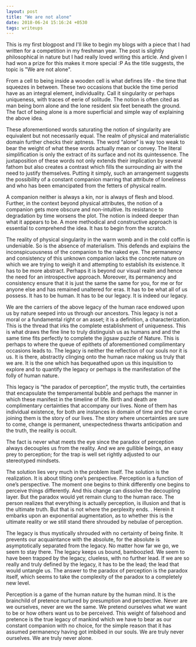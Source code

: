 ```yaml
---
layout: post
title: "We are not alone"
date: 2018-06-24 15:16:24 +0530
tags: writeups
---
```


This is my first blogpost and I'll like to begin my blogs with a piece that I had written for a competition in my freshman year. The post is slightly philosophical in nature but I had really loved writing this article. And given I had won a prize for this makes it more special :P
As the title suggests, the topic is "We are not alone".

From a cell to being inside a wooden cell is what defines life - the time that squeezes in between. These two occasions that buckle the time period have as an integral element, individuality. Call it singularity or perhaps uniqueness, with traces of eerie of solitude. The notion is often cited as man being born alone and the lone resident six feet beneath the ground. The fact of being alone is a more superficial and simple way of explaining the above idea. 

These aforementioned words saturating the notion of singularity are equivalent but not necessarily equal. The realm of physical and materialistic domain further checks their aptness. The word “alone” is way too weak to bear the weight of what these words actually mean or convey.  The literal simplification is only the extract of its surface and not its quintessence. The juxtaposition of these words not only extends their implication by several fathom but also creates a contrast which fills the surrounding air with the need to justify themselves. Putting it simply, such an arrangement suggests the possibility of a constant companion marring that attribute of loneliness and who has been emancipated from the fetters of physical realm.

A companion neither is always a kin, nor is always of flesh and blood. Further, in the context beyond physical attributes, the notion of a companion gets more obscure and non-intuitive. Its resistance to degradation by time worsens the plot. The notion is indeed deeper than what it appears to be. A more methodical and constructive approach is essential to comprehend the idea. It has to begin from the scratch.

The reality of physical singularity in the warm womb and in the cold coffin is undeniable. So is the absence of materialism. This defends and explains the inconspicuousness of the companion to the naked eye. The permanency and consistency of this unknown companion lacks the concrete nature on which we are trying to weigh it and attempting to establish its existence.  It has to be more abstract. Perhaps it is beyond our visual realm and hence the need for an introspective approach. Moreover, its permanency and consistency ensure that it is just the same the same for you, for me or for anyone else and has remained unaltered for eras. It has to be what all of us possess. It has to be human. It has to be our legacy. It is indeed our legacy.

We are the carriers of the above legacy of the human race endowed upon us by nature seeped into us through our ancestors. This legacy is not a moral or a fundamental right or an asset; it is a definition, a characterization. This is the thread that irks the complete establishment of uniqueness. This is what draws the fine line to truly distinguish us as humans and and the same time fits perfectly to complete the jigsaw puzzle of Nature. This is perhaps to where the queue of epithets of aforementioned complimentary occasions leads to. The legacy is neither the reflection of our souls nor it is us. It is there, abstractly clinging onto the human race making us truly that we are. It is the one which has bequeathed upon us this inquisition to explore and to quantify the legacy or perhaps is the manifestation of the folly of human nature.

This legacy is “the paradox of perception”, the mystic truth, the certainties that encapsulate the temperamental bubble and perhaps the manner in which these manifest in the timeline of life. Birth and death are complimentary certainties that accompany our lives. None of them has individual existence, for both are instances in domain of time and the curve joining them is the story of our lives. The story where uncertainties are sure to come, change is permanent, unexpectedness thwarts anticipation and the truth, the reality is occult. 

The fact is never what meets the eye since the paradox of perception always decouples us from the reality. And we are gullible beings, an easy prey to perception; for the trap is well set rightly adjusted to our stereotyped mindsets.

The solution lies very much in the problem itself. The solution is the realization. It is about tilting one’s perspective. Perception is a function of one’s perspective. The moment one begins to think differently one begins to perceive things differently. And this change can dissolve the decoupling layer. But the paradox would yet remain clung to the human race. The person realizes that everything is actually perception, is illusion and that is the ultimate truth. But that is not where the perplexity ends.  . Herein it embarks upon an exponential augmentation, as to whether this is the ultimate reality or we still stand there shrouded by nebulae of perception. 

The legacy is thus mystically shrouded with no certainty of being finite. It prevents our acquaintance with the absolute, for the absolute is asymptotically separated from the legacy. No matter how far we go, we seem to stay there. The legacy keeps us bound, bamboozled. We seem to have been trapped by the legacy, clueless, with no further lead. If we are so really and truly defined by the legacy, it has to be the lead; the lead that would untangle us. The answer to the paradox of perception is the paradox itself, which seems to take the complexity of the paradox to a completely new level. 

Perception is a game of the human nature by the human mind. It is the brainchild of pretence nurtured by presumption and perspective. Never are we ourselves, never are we the same. We pretend ourselves what we want to be or how others want us to be perceived. This weight of falsehood and pretence is the true legacy of mankind which we have to bear as our constant companion with no choice, for the simple reason that it has assumed permanency having got imbibed in our souls. We are truly never ourselves. We are truly never alone.
